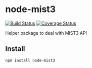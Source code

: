 # node-mist3

[![Build Status](https://travis-ci.org/biowonks/node-mist3.svg?branch=master)](https://travis-ci.org/biowonks/node-mist3)
[![Coverage Status](https://coveralls.io/repos/github/biowonks/node-mist3/badge.svg?branch=master)](https://coveralls.io/github/biowonks/node-mist3?branch=master)

Helper package to deal with MiST3 API

## Install

```
npm install node-mist3
```
 